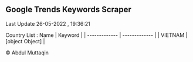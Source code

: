 

## Google Trends Keywords Scraper 
 
Last Update 26-05-2022 , 19:36:21

Country List :
 Name  | Keyword |
| ------------- | ------------- |
| VIETNAM | [object Object] |



© Abdul Muttaqin 
